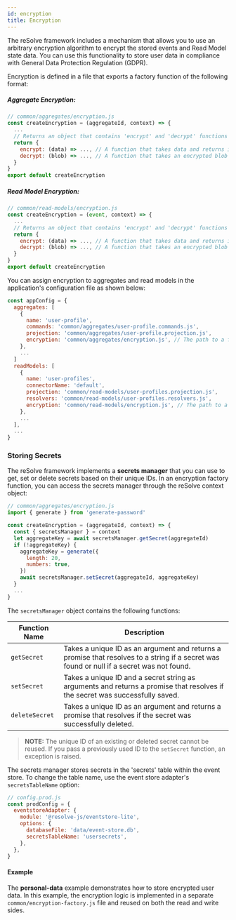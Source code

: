 ```yaml
---
id: encryption
title: Encryption
---
```


The reSolve framework includes a mechanism that allows you to use an arbitrary encryption algorithm to encrypt the stored events and Read Model state data. You can use this functionality to store user data in compliance with General Data Protection Regulation (GDPR).

Encryption is defined in a file that exports a factory function of the following format:

##### Aggregate Encryption:

```js
// common/aggregates/encryption.js
const createEncryption = (aggregateId, context) => {
  ...
  // Returns an object that contains 'encrypt' and 'decrypt' functions
  return {
    encrypt: (data) => ..., // A function that takes data and returns its encrypted version
    decrypt: (blob) => ..., // A function that takes an encrypted blob and returns unencrypted data
  }
}
export default createEncryption
```

##### Read Model Encryption:

```js
// common/read-models/encryption.js
const createEncryption = (event, context) => {
  ...
  // Returns an object that contains 'encrypt' and 'decrypt' functions
  return {
    encrypt: (data) => ..., // A function that takes data and returns its encrypted version
    decrypt: (blob) => ..., // A function that takes an encrypted blob and returns unencrypted data
  }
}
export default createEncryption
```

You can assign encryption to aggregates and read models in the application's configuration file as shown below:

```js
const appConfig = {
  aggregates: [
    {
      name: 'user-profile',
      commands: 'common/aggregates/user-profile.commands.js',
      projection: 'common/aggregates/user-profile.projection.js',
      encryption: 'common/aggregates/encryption.js', // The path to a file that defines aggregate encryption
    },
    ...
  ]
  readModels: [
    {
      name: 'user-profiles',
      connectorName: 'default',
      projection: 'common/read-models/user-profiles.projection.js',
      resolvers: 'common/read-models/user-profiles.resolvers.js',
      encryption: 'common/read-models/encryption.js', // The path to a file that defines Read Model encryption
    },
    ...
  ],
  ...
}
```

### Storing Secrets

The reSolve framework implements a **secrets manager** that you can use to get, set or delete secrets based on their unique IDs. In an encryption factory function, you can access the secrets manager through the reSolve context object:

```js
// common/aggregates/encryption.js
import { generate } from 'generate-password'

const createEncryption = (aggregateId, context) => {
  const { secretsManager } = context
  let aggregateKey = await secretsManager.getSecret(aggregateId)
  if (!aggregateKey) {
    aggregateKey = generate({
      length: 20,
      numbers: true,
    })
    await secretsManager.setSecret(aggregateId, aggregateKey)
  }
  ...
}
```

The `secretsManager` object contains the following functions:

| Function Name  | Description                                                                                                                               |
| -------------- | ----------------------------------------------------------------------------------------------------------------------------------------- |
| `getSecret`    | Takes a unique ID as an argument and returns a promise that resolves to a string if a secret was found or null if a secret was not found. |
| `setSecret`    | Takes a unique ID and a secret string as arguments and returns a promise that resolves if the secret was successfully saved.              |
| `deleteSecret` | Takes a unique ID as an argument and returns a promise that resolves if the secret was successfully deleted.                              |

> **NOTE:** The unique ID of an existing or deleted secret cannot be reused. If you pass a previously used ID to the `setSecret` function, an exception is raised.

The secrets manager stores secrets in the 'secrets' table within the event store. To change the table name, use the event store adapter's `secretsTableName` option:

```js
// config.prod.js
const prodConfig = {
  eventstoreAdapter: {
    module: '@resolve-js/eventstore-lite',
    options: {
      databaseFile: 'data/event-store.db',
      secretsTableName: 'usersecrets',
    },
  },
}
```

#### Example

The **personal-data** example demonstrates how to store encrypted user data. In this example, the encryption logic is implemented in a separate `common/encryption-factory.js` file and reused on both the read and write sides.
